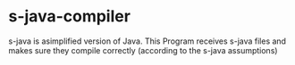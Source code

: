 # s-java-compiler
s-java is asimplified version of Java. This Program receives s-java files and makes sure they compile correctly (according to the s-java assumptions)
